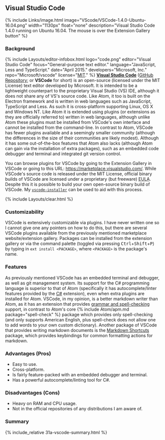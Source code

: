 ## Visual Studio Code
{% include Links/image.html image="VScode/VSCode-1.4.0-Ubuntu-16.04.png" width="1130px" float="none" description="Visual Studio Code 1.4.0 running on Ubuntu 16.04. The mouse is over the Extension Gallery button" %}

### Background
{% include Layouts/editor-infobox.html logo="code.png" editor="Visual Studio Code" focus="General-purpose text editor." language="JavaScript, Less and TypeScript." date="April 2015." developers="Microsoft, Inc." repo="Microsoft/vscode" license="<a href='https://github.com/Microsoft/vscode/blob/master/LICENSE.txt' link='_blank'>MIT</a>." %}
[**Visual Studio Code**](https://code.visualstudio.com) ([GitHub Repository](https://github.com/Microsoft/vscode); or **VSCode** for short) is an open-source (licensed under the MIT License) text editor developed by Microsoft. It is intended to be a lightweight counterpart to the proprietary Visual Studio (VS) IDE, although it does not share any of VS's source code. Like Atom, it too is built on the Electron framework and is written in web languages such as JavaScript, TypeScript and Less. As such it is cross-platform supporting Linux, OS X and Windows NT. Like Atom it is extended using plugins (or extensions as they are officially referred to) written in web languages, although unlike Atom these plugins must be installed from VSCode's own interface and cannot be installed from the command-line. In contrast to Atom, VSCode has fewer plugins available and a seemingly smaller community (although the differences in the size of their communities are likely modest). Although it has some out-of-the-box features that Atom also lacks (although Atom can gain via the installation of extra packages), such as an embedded code debugger and terminal and integrated git version control.

You can browse plugins for VSCode by going to the Extension Gallery in VSCode or going to this URL: https://marketplace.visualstudio.com/. While VSCode's source code is released under the MIT License, official binary builds of VSCode are licensed under a proprietary (but freeware) <abbr title="End-User License Agreement">EULA</abbr>. Despite this it is possible to build your own open-source binary build of VSCode. My [`vscode-installer`](https://github.com/fusion809/vscode-installer) can be used to aid with this process.

{% include Layouts/clear.html %}<br/>
### Customizability
VSCode is extensively customizable via plugins. I have never written one so I cannot give one any pointers on how to do this, but there are several VSCode plugins available from the previously mentioned marketplace website/extension gallery. Packages can be installed from the extension gallery or via the command palette (toggled via pressing <kbd>Ctrl</kbd>+<kbd>Shift</kbd>+<kbd>P</kbd>) by typing in `ext install <PACKAGE>`, where `<PACKAGE>` is the package's name.

### Features
As previously mentioned VSCode has an embedded terminal and debugger, as well as git management system. Its support for the C# programming language is superior to that of Atom (specifically it has autocomplete/linter features provided by the <span class="package"><a href="https://marketplace.visualstudio.com/items?itemName=ms-vscode.csharp" link="_blank">C#</a></span> extension), even when extra plugins are installed for Atom. VSCode, in my opinion, is a better markdown writer than Atom, as it has an extension that provides <span class="package"><a href="https://marketplace.visualstudio.com/items?itemName=seanmcbreen.Spell" link="_blank">grammar and spell-checking</a></span> support, in contrast to Atom's core {% include Atom/apm.md package="spell-check" %} package which provides only spell-checking (and only supports American English, plus <span class="package">spell-check</span> does not allow one to add words to your own custom dictionary). Another package of VSCode that provides writing markdown documents is the [Markdown Shortcuts](https://marketplace.visualstudio.com/items?itemName=mdickin.markdown-shortcuts) package, which provides keybindings for common formatting actions for markdown.

### Advantages (Pros)
* Easy to use.
* Cross-platform.
* Is fairly feature-packed with an embedded debugger and terminal.
* Has a powerful autocomplete/linting tool for C#.

### Disadvantages (Cons)
* Heavy on RAM and CPU usage.
* Not in the official repositories of any distributions I am aware of.

### Summary
{% include_relative 31a-vscode-summary.html %}
